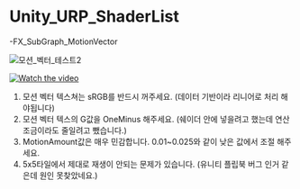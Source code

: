 # Unity_URP_ShaderList
  
-FX_SubGraph_MotionVector

![모션_벡터_테스트2](https://user-images.githubusercontent.com/10443544/84388020-d9286e00-ac2e-11ea-8dbe-6c081cf7cb48.gif)

[![Watch the video](https://i.imgur.com/vKb2F1B.png)](https://youtu.be/1efJybmJ870)

  1. 모션 벡터 텍스쳐는 sRGB를 반드시 꺼주세요. (데이터 기반이라 리니어로 처리 해야됩니다)
  2. 모션 벡터 텍스의 G값을 OneMinus 해주세요. (쉐이더 안에 넣을려고 했는데 연산 조금이라도 줄일려고 뺐습니다.)
  3. MotionAmount값은 매우 민감합니다. 0.01~0.025와 같이 낮은 값에서 조절 해주세요.
  4. 5x5타일에서 제대로 재생이 안되는 문제가 있습니다. (유니티 플립북 버그 인거 같은데 원인 못찾았네요.)
